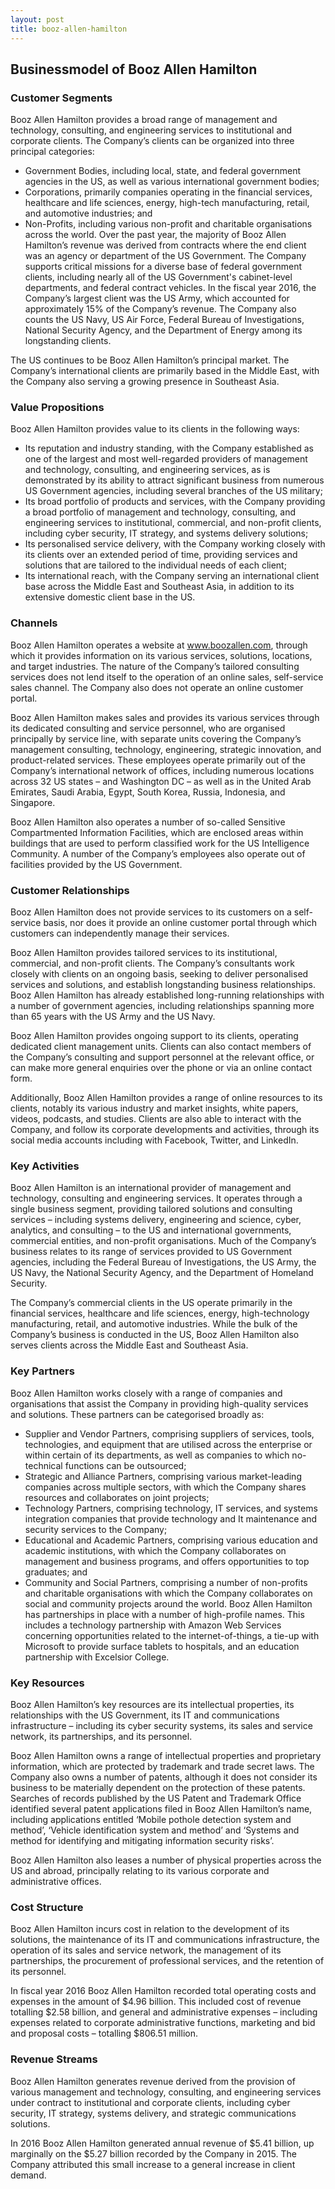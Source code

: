 ```yaml
---
layout: post
title: booz-allen-hamilton
---
```


Businessmodel of Booz Allen Hamilton
-------------------------------------

### Customer Segments

Booz Allen Hamilton provides a broad range of management and technology, consulting, and engineering services to institutional and corporate clients. The Company’s clients can be organized into three principal categories:

 * Government Bodies, including local, state, and federal government agencies in the US, as well as various international government bodies;
* Corporations, primarily companies operating in the financial services, healthcare and life sciences, energy, high-tech manufacturing, retail, and automotive industries; and
* Non-Profits, including various non-profit and charitable organisations across the world.
 Over the past year, the majority of Booz Allen Hamilton’s revenue was derived from contracts where the end client was an agency or department of the US Government. The Company supports critical missions for a diverse base of federal government clients, including nearly all of the US Government's cabinet-level departments, and federal contract vehicles. In the fiscal year 2016, the Company’s largest client was the US Army, which accounted for approximately 15% of the Company’s revenue. The Company also counts the US Navy, US Air Force, Federal Bureau of Investigations, National Security Agency, and the Department of Energy among its longstanding clients.

The US continues to be Booz Allen Hamilton’s principal market. The Company’s international clients are primarily based in the Middle East, with the Company also serving a growing presence in Southeast Asia.

### Value Propositions

Booz Allen Hamilton provides value to its clients in the following ways:

 * Its reputation and industry standing, with the Company established as one of the largest and most well-regarded providers of management and technology, consulting, and engineering services, as is demonstrated by its ability to attract significant business from numerous US Government agencies, including several branches of the US military;
* Its broad portfolio of products and services, with the Company providing a broad portfolio of management and technology, consulting, and engineering services to institutional, commercial, and non-profit clients, including cyber security, IT strategy, and systems delivery solutions;
* Its personalised service delivery, with the Company working closely with its clients over an extended period of time, providing services and solutions that are tailored to the individual needs of each client;
* Its international reach, with the Company serving an international client base across the Middle East and Southeast Asia, in addition to its extensive domestic client base in the US.
 ### Channels

Booz Allen Hamilton operates a website at www.boozallen.com, through which it provides information on its various services, solutions, locations, and target industries. The nature of the Company’s tailored consulting services does not lend itself to the operation of an online sales, self-service sales channel. The Company also does not operate an online customer portal.

Booz Allen Hamilton makes sales and provides its various services through its dedicated consulting and service personnel, who are organised principally by service line, with separate units covering the Company’s management consulting, technology, engineering, strategic innovation, and product-related services. These employees operate primarily out of the Company’s international network of offices, including numerous locations across 32 US states – and Washington DC – as well as in the United Arab Emirates, Saudi Arabia, Egypt, South Korea, Russia, Indonesia, and Singapore.

Booz Allen Hamilton also operates a number of so-called Sensitive Compartmented Information Facilities, which are enclosed areas within buildings that are used to perform classified work for the US Intelligence Community. A number of the Company’s employees also operate out of facilities provided by the US Government.

### Customer Relationships

Booz Allen Hamilton does not provide services to its customers on a self-service basis, nor does it provide an online customer portal through which customers can independently manage their services.

Booz Allen Hamilton provides tailored services to its institutional, commercial, and non-profit clients. The Company’s consultants work closely with clients on an ongoing basis, seeking to deliver personalised services and solutions, and establish longstanding business relationships. Booz Allen Hamilton has already established long-running relationships with a number of government agencies, including relationships spanning more than 65 years with the US Army and the US Navy.

Booz Allen Hamilton provides ongoing support to its clients, operating dedicated client management units. Clients can also contact members of the Company’s consulting and support personnel at the relevant office, or can make more general enquiries over the phone or via an online contact form.

Additionally, Booz Allen Hamilton provides a range of online resources to its clients, notably its various industry and market insights, white papers, videos, podcasts, and studies. Clients are also able to interact with the Company, and follow its corporate developments and activities, through its social media accounts including with Facebook, Twitter, and LinkedIn.

### Key Activities

Booz Allen Hamilton is an international provider of management and technology, consulting and engineering services. It operates through a single business segment, providing tailored solutions and consulting services – including systems delivery, engineering and science, cyber, analytics, and consulting – to the US and international governments, commercial entities, and non-profit organisations. Much of the Company’s business relates to its range of services provided to US Government agencies, including the Federal Bureau of Investigations, the US Army, the US Navy, the National Security Agency, and the Department of Homeland Security.

The Company’s commercial clients in the US operate primarily in the financial services, healthcare and life sciences, energy, high-technology manufacturing, retail, and automotive industries. While the bulk of the Company’s business is conducted in the US, Booz Allen Hamilton also serves clients across the Middle East and Southeast Asia.

### Key Partners

Booz Allen Hamilton works closely with a range of companies and organisations that assist the Company in providing high-quality services and solutions. These partners can be categorised broadly as:

 * Supplier and Vendor Partners, comprising suppliers of services, tools, technologies, and equipment that are utilised across the enterprise or within certain of its departments, as well as companies to which no-technical functions can be outsourced;
* Strategic and Alliance Partners, comprising various market-leading companies across multiple sectors, with which the Company shares resources and collaborates on joint projects;
* Technology Partners, comprising technology, IT services, and systems integration companies that provide technology and It maintenance and security services to the Company;
* Educational and Academic Partners, comprising various education and academic institutions, with which the Company collaborates on management and business programs, and offers opportunities to top graduates; and
* Community and Social Partners, comprising a number of non-profits and charitable organisations with which the Company collaborates on social and community projects around the world.
 Booz Allen Hamilton has partnerships in place with a number of high-profile names. This includes a technology partnership with Amazon Web Services concerning opportunities related to the internet-of-things, a tie-up with Microsoft to provide surface tablets to hospitals, and an education partnership with Excelsior College.

### Key Resources

Booz Allen Hamilton’s key resources are its intellectual properties, its relationships with the US Government, its IT and communications infrastructure – including its cyber security systems, its sales and service network, its partnerships, and its personnel.

Booz Allen Hamilton owns a range of intellectual properties and proprietary information, which are protected by trademark and trade secret laws. The Company also owns a number of patents, although it does not consider its business to be materially dependent on the protection of these patents. Searches of records published by the US Patent and Trademark Office identified several patent applications filed in Booz Allen Hamilton’s name, including applications entitled ‘Mobile pothole detection system and method’, ‘Vehicle identification system and method’ and ‘Systems and method for identifying and mitigating information security risks’.

Booz Allen Hamilton also leases a number of physical properties across the US and abroad, principally relating to its various corporate and administrative offices.

### Cost Structure

Booz Allen Hamilton incurs cost in relation to the development of its solutions, the maintenance of its IT and communications infrastructure, the operation of its sales and service network, the management of its partnerships, the procurement of professional services, and the retention of its personnel.

In fiscal year 2016 Booz Allen Hamilton recorded total operating costs and expenses in the amount of $4.96 billion. This included cost of revenue totalling $2.58 billion, and general and administrative expenses – including expenses related to corporate administrative functions, marketing and bid and proposal costs – totalling $806.51 million.

### Revenue Streams

Booz Allen Hamilton generates revenue derived from the provision of various management and technology, consulting, and engineering services under contract to institutional and corporate clients, including cyber security, IT strategy, systems delivery, and strategic communications solutions.

In 2016 Booz Allen Hamilton generated annual revenue of $5.41 billion, up marginally on the $5.27 billion recorded by the Company in 2015. The Company attributed this small increase to a general increase in client demand.
